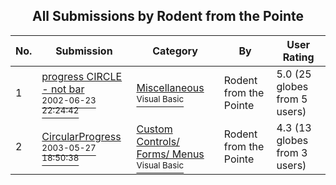 ﻿<div align="center">

## All Submissions by Rodent from the Pointe

</div>

No.  | Submission | Category | By   | User Rating
---- | ---------- | -------- | ---- | -----------
1 | [progress CIRCLE \- not bar<br /><sup>2002-06-23 22:24:42</sup>](https://github.com/Planet-Source-Code/rodent-from-the-pointe-progress-circle-not-bar__1-36190) | [Miscellaneous<br /><sup>Visual Basic</sup>](../ByCategory/miscellaneous__1-1.md) | Rodent from the Pointe | 5.0 (25 globes from 5 users)
2 | [CircularProgress<br /><sup>2003-05-27 18:50:38</sup>](https://github.com/Planet-Source-Code/rodent-from-the-pointe-circularprogress__1-45763) | [Custom Controls/ Forms/  Menus<br /><sup>Visual Basic</sup>](../ByCategory/custom-controls-forms-menus__1-4.md) | Rodent from the Pointe | 4.3 (13 globes from 3 users)
